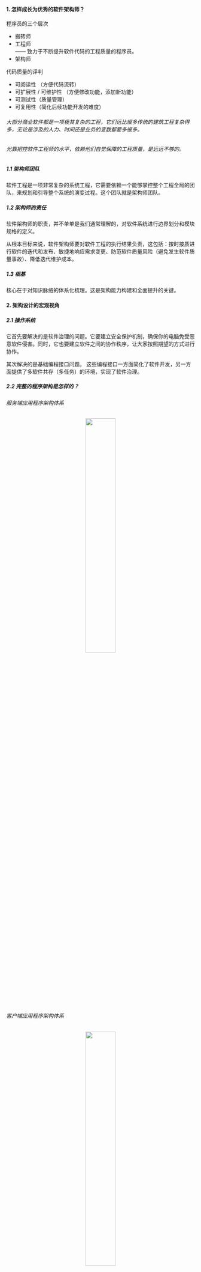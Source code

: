 #### 1. 怎样成长为优秀的软件架构师？
程序员的三个层次
* 搬砖师
* 工程师 <br>
  —— 致力于不断提升软件代码的工程质量的程序员。
* 架构师

代码质量的评判
* 可阅读性 （方便代码流转）
* 可扩展性 / 可维护性 （方便修改功能，添加新功能）
* 可测试性（质量管理）
* 可复用性（简化后续功能开发的难度）

###### 大部分商业软件都是一项极其复杂的工程，它们远比很多传统的建筑工程复杂得多，无论是涉及的人力、时间还是业务的变数都要多很多。

###### 光靠把控软件工程师的水平，依赖他们自觉保障的工程质量，是远远不够的。

##### 1.1 架构师团队
软件工程是一项非常复杂的系统工程，它需要依赖一个能够掌控整个工程全局的团队，来规划和引导整个系统的演变过程。这个团队就是架构师团队。

##### 1.2 架构师的责任
软件架构师的职责，并不单单是我们通常理解的，对软件系统进行边界划分和模块规格的定义。

从根本目标来说，软件架构师要对软件工程的执行结果负责，这包括：按时按质进行软件的迭代和发布、敏捷地响应需求变更、防范软件质量风险（避免发生软件质量事故）、降低迭代维护成本。

##### 1.3 根基
核心在于对知识脉络的体系化梳理。这是架构能力构建和全面提升的关键。

#### 2. 架构设计的宏观视角

##### 2.1 操作系统
它首先要解决的是软件治理的问题。它要建立安全保护机制，确保你的电脑免受恶意软件侵害。同时，它也要建立软件之间的协作秩序，让大家按照期望的方式进行协作。

其次解决的是基础编程接口问题。 这些编程接口一方面简化了软件开发，另一方面提供了多软件共存（多任务）的环境，实现了软件治理。

##### 2.2 完整的程序架构是怎样的？
###### 服务端应用程序架构体系
<div align="center"><img src="pics/server-program-arc.png" width="40%"></div>

###### 客户端应用程序架构体系
<div align="center"><img src="pics/client-program-arc.png" width="40%"></div>

#### 3. 大厦基石：无生有，有生万物
—— 冯·诺依曼体系结构

##### 3.1 解剖架构的关键点是什么？
* 需求。
  1. 这个零部件的作用是什么？它能被用来做哪些事情？（某种意义上来说更重要的是）它不会被用来做哪些事情？
  1. 难点： “为什么?” 为何这个零件被设计成用来干这些事情的，而不是多干一点事情，或者为什么不是少干某些事情？
* 规格。
  1. 这个零部件接口是什么样的？它如何与其他零件连接在一起的？ (规格是零部件的连接需求的抽象。)
  1. 规格的约束条件会非常多样化，可能是外观（比如形状和颜色），可能是交互方式（比如用键盘、鼠标，或者语音和触摸屏），也可能是质量（比如硬度、耐热性等等）。

##### 3.2 为“解决一切的问题”而生
冯·诺依曼体系结构的迷人之处在于，从需求来说，它想解决一切问题。解决一切可以用“计算”来解决的问题。

“计算”的边界在哪里？ <br>
今天我们还没有人能够真正说得清。
<div align="center"><img src="pics/evolution-of-computing.jpg" width="55%"></div>

##### 3.3 冯·诺依曼体系的规格
冯·诺依曼引入了三类基础零部件：
* 中央处理器
* 存储
* 输入输出设备

##### 中央处理器
它负责程序（指令序列）的执行。指令序列在哪里？也存放在存储里面。计算机加电启动后，中央处理器从一个固定的存储地址开始执行。

##### 存储
存储可简单分为两类：
* 一类是内置支持的存储，通过常规的处理器指令可直接访问，比如寄存器、内存、计算机主板的 ROM。
* 一类是外置存储，它们属于输入输出设备。中央处理器本身并不能直接读写其中的数据。

冯·诺依曼体系中涉及的“存储”，指的是中央处理器内置支持的存储。

##### 输入输出设备
它是计算机开放性的体现，大大拓展了计算机的能力。每个设备通过一个端口与中央处理器连接。

通过这个端口地址，中央处理器可以和设备进行数据交换。数据交换涉及的数据格式由设备定义，中央处理器并不理解。

###### 和 “解决一切可以用‘计算’来解决的问题” 这个伟大的目标相比，冯·诺依曼体系的三类零部件的规格设计显得如此精简。

##### 3.4 需求是怎么被满足的？
* 需求的变化点在于，要解决的问题是五花八门包罗万象的。 如何以某种稳定但可扩展的架构来支持这样的变化？
* 需求的稳定之处在于，电脑的核心能力是固定的。 怎么表达电脑的核心能力？

电脑的核心能力是“计算”。 什么是计算？计算就是对一个数据（输入）进行变换，变为另一个数据（输出）。在数学中我们把它叫“函数”。

next，
* 数据物理上在哪里？
* 一个具体的计算怎么表达？
* 如何和现实世界发生交互？

##### 输入输出设备从根本上解决的问题是什么？
是电脑无限可能的扩展能力。 最重要的一点，输入输出设备和电脑是完全异构的。输入输出设备对电脑来说就只是实现了某项能力的黑盒子。

##### 3.5 架构思维上我们学习到什么？
架构的第一步是需求分析。
* 从需求分析角度来说，关键要抓住需求的稳定点和变化点。
* 需求的稳定点，往往是系统的核心价值点。 (我)
* 需求的变化点，则往往需要相应去做开放性设计。 (供应商)

计算机加电启动后，中央处理器并不是按自己固有的“计算”过程进行，而是从一个固定的存储地址加载指令序列执行。

这样一来，“计算”需求的多样性只需要通过调整计算机主板上的 BIOS 程序，乃至外置存储中的操作系统启动程序就可以实现，而不必去修改中央处理器本身。 (接口的价值)

###### 当我们把所有的变化点从电脑的最核心部件中央处理器剥离后，中央处理器的需求变得极其稳定，可独立作为产品进行其核心价值的演进。 (生态)

#### 4. 汇编：编程语言的诞生
##### 4.1 编程的史前时代
人们只能通过理解 CPU 指令的二进制表示，将程序以二进制数据方式刻录到存储（比如 ROM 或硬盘）上。
这个时期的编程无疑是痛苦的，效率是极其低下的，仅仅将我们的想法表达出来就极其困难。

##### 4.2 与机器对话
汇编语言的出现，让写程序（编程）成为一个纯软件行为（出现“程序员”这个分工的标志）。

在表达能力上，汇编语言主要做了如下效率优化：
* 指令相关
    * 用文本符号（symbol）表达机器指令。
* 地址相关
    * 用文本符号（symbol）表达要操作的内存地址，并支持内存地址的自动分配。
    * 用文本符号（symbol）表达要调用的函数（function，也叫“过程 -procedure”）地址。
    * 用文本符号（symbol）表达要跳转的目标地址。

总结来说，汇编从指令能力上来说，和机器指令并无二致，它只不过把人们从物理硬件地址中解脱出来，以便专注于程序逻辑的表达。

汇编语言的出现要早于操作系统。操作系统的核心目标是软件治理，只有在计算机需要管理很多的任务时，才需要有操作系统。

#### 5. 编程语言的进化
编程语言在信息科技发展中的位置，如同人类文明中语言所在的位置。而编程语言写出来的软件（及其源代码），如同人类文明中不断被传承下来的图书典籍。

##### 5.1 软件是活的书籍
软件人类知识传承能力的一次伟大进化。
* 表达方式的多样性
  * 书籍只能通过文字描述来进行表达，这种表达方式依赖于人们对文字的理解，以及人的想象能力对场景进行还原。
  * 软件除了能够通过文字，还能够通过超链接、声音、动画、视频、实时的交互反馈等方式来还原场景。
* 对技术的现场还原
  * 书籍只能通过文字来描述技术，这可能导致技术的传承会出现偏差。
  * 软件对技术的还原可以是精确的，甚至软件本身可以是技术的一部分。 (除非技术本身适应不了潮流，退出了历史舞台。)

如果希望能够站在职业发展的至高点，你就需要理解和计算机沟通的语言，也就需要理解软件工程师们的语言。
无论你从事什么职业。

##### 如果你把编程语言升华为人类知识传承能力的进化，你就更能够清晰地预判到这样的未来：
###### 每一个小孩的基础教育中一定会有编程教育，就如同每一个小孩都需要学习物理和数学一样。

##### 5.2 编程范式的进化
编程语言从汇编开始，到今天还只有六十多年的历史，但是迭代之迅速，远超自然语言的迭代速度。

从思想表达的角度，有以下常见编程范式
* 过程式
* 函数式 <br>
  (如果你想用函数式编程，你需要重修数据结构这门课程，大学里面学的数据结构是不顶用了。)
* 面向对象 <br>
  面向对象主张尽可能把方法（其实就是过程）归纳到合适的对象（类）上，不主张全局函数（过程）。

##### 从 “面向对象” 到 “面向连接”
—— 面向对象的核心思想是引入**契约**，基于对象这样一个概念对代码的使用界面进行抽象和封装。

面向对象的优点：
* **清晰的使用界面。** 某种类型的对象有哪些方法一目了然，而不像过程式编程，数据结构和过程的关系是非常松散的。
* **信息的封装。** 不主张绕过对象的使用接口侵入到对象的内部实现细节。
* **多态。** 通过接口，我们可以优雅地实现过程式编程中很费劲才能做到的一个能力：多态。

“继承”概念的褒贬不一 <br>
虽然继承带来了编码上的便捷性，但也带来了不必要的心智负担： 本来复合对象的唯一构造方法是组合，现在多了一个选择，继承。😊

不同编程范式并不是互斥的
* Java 是纯正的面向对象语言。
* C++ 明确主张说自己是多范式的。 (其实 C++ 的复杂性和多范式并没有什么关系)

##### 什么是面向连接的语言？
—— 所谓面向连接就是朴素的组合思想。

研究连接，就是研究人与人如何组合，研究代码与代码之间怎么组合。

面向对象创造性地把契约的重要性提高到了非常重要的高度，但这还远远不够。 并不是只有对象需要契约，语言设计的方方面面都需要契约。
* 代码规范约束了人的行为，是人与人的连接契约。
* 如果大家写代码的方式(实现方式)很不一样，语言就可能存在很多种方言，这对达成共识十分不利。 （消除实现方式引起的内部消耗，专注于意图的表达。）

###### 消除实现方式/方言引起的内部消耗，专注于意图的表达。 更低的沟通/连接内耗。

##### 5.3 其他方面的进化
从工程化能力的角度，工程化能力体现如下：
* 包（package），即代码的发布单元。
* 版本（version），即包的依赖管理。
* 文档生成（doc）。
* 单元测试（test）。

从语言的执行器的行为，语言划分为：
* 编译的目标文件为可执行程序。
* 生成跨平台的虚拟机字节码，有独立的执行器（虚拟机）执行字节码。
* 直接解释执行。

##### 5.4 语言对架构的影响是什么？
无论服务端，还是客户端，我们可以统一将其架构图简化为下图所示
<div align="center"><img src="pics/general-software-framework.png" width="40%"></div>

其中，
* 淡紫色是硬件层次的依赖，是程序工作的物理基础。
* 淡绿色的是软件层次的依赖，是程序工作的生态环境。
* 桔色的是库或源代码层次的依赖，是程序本身的组成部分。

##### 业务架构
从软件的业务架构来说，本身应该怎么拆分模块，每个模块具体做什么样的事情（业务边界是什么），这是业务需求本身决定的，和编程语言并没有关系。

但是，在描述每个模块的规格时，规格描述语言会面临如下两种选择：
* 选择某种语言无关的接口表示。
* 选择团队开发时采用的语言来描述接口。

本着 “如无必要勿增实体” 的原则，倾向于后者，用开发语言来做接口表示。

##### 其他影响
* 开发效率
* 后期维护

###### 要想有所突破，需要建立批判性思维。一种新思潮的兴起过程很容易用力过猛。 面向对象是一个很好的例子。面向对象是非常重要的进步，但是继承是一个过度设计。

#### 6. 如何实现可自我迭代的计算机？
当第一台以 “键盘+显示器” 为标准输入输出的现代计算机出现后，一个最小的功能集，但计算能力可自我迭代的计算机应该是什么样的？

从需求考虑，它应该有如下能力：
* 键盘和显示器的驱动程序
* 当时最主流的外置存储设备的驱动程序 （不一定是现代的硬盘）
* 汇编程序编辑器
* 汇编编译器
* 支持执行一段保存在外置存储设备中的机器代码程序！！ （现在的 BIOS 任务）

##### 6.1 需求陈列之后的需求分析
—— 优秀的架构师需要 “在心里对需求反复推敲”，同时对客户反馈的尊重。

###### 稳定点往往是系统的核心能力，而变化点则需要对应地去考虑扩展性上的设计。

##### 变化点和稳定点
* 计算机分为三大类的零部件： 中央处理器、存储、输入输出设备。
* 中央处理器作为“计算”能力的核心，工作范畴清晰。
* 存储，一方面作为“计算”的输入输出，另一方面作为“计算”本身的承载（也就是程序），主要的变数在后者。
    * 计算机主板 ROM 上的启动程序（BIOS）
    * 外置存储上的软件
* 输入输出设备，除了键盘和显示器外，还有外置存储。 主要的变数在外置存储上。外置存储的数据格式设计成什么样？

##### BIOS 需要负责的事情
* 键盘和显示器的驱动程序
* 外置存储设备的驱动程序
* 支持执行外置存储中引导区的机器代码程序
* 跳转到外置存储的固定地址，把执行权交给该地址上的引导程序

引导程序拿到执行权后，我们不管它额外做了哪些事情，最终它要把执行权交给 sh 程序。

##### 需求的变化点
* 外置存储的数据格式。
* 用户最终拿到这个计算机后，会迭代出什么能力。 为此，设计了 sh 程序，让它支持在外置存储上执行任何应用程序。
* 编辑器的交互范式。 为此，设计了 vi 程序，让它迭代编辑器的能力。
* 汇编语言的使用范式。 为此，设计了 asm 程序，让它响应 CPU 指令集的迭代，以及汇编语言进化的迭代。

最终的架构如下
<div align="center"><img src="pics/mini-computer.png" width="40%"></div>

#### 7. 操作系统
在编程语言出现后，软件生产效率得到了大幅度的提升。随着越来越多软件的出现，自然而然就诞生了多个软件如何共处，也就是软件治理的需求。

几大需求
* 多任务需求
* 内存管理、文件系统的需求
* 设备管理的需求
* 进程间通讯、共享内存的需求
* 安全管理的需求 (病毒、恶意软件如何治理)

###### 如果没有一个中间的协调方，软件与软件之间并不知道彼此的存在。
—— 操作系统对于软件而言，它像一个大法官，制定规则并据此约束大家的行为。

##### 7.1 操作系统的启动过程
—— 操作系统是怎么获得执行权的？

计算机加电启动后，中央处理器（CPU）会从一个固定的存储地址加载指令序列执行。
通常，这个固定的存储地址指向计算机主板的 ROM 上的一段启动程序（BIOS）。

##### BIOS 包含的内容
* 存储设备的驱动程序，用以识别常规的外置存储设备。 (比如硬盘、光驱、U 盘)
* 基础外部设备的驱动程序。 (比如键盘、鼠标、显示器)
* 设备和启动配置的基础管理能力。
* 支持执行外置存储中引导区的机器代码程序。 (引导区代码执行)
* 跳转到外置存储引导区的固定地址，把执行权交给该地址上的引导程序。 (执行权转交)

注意，
* 引导区的引导程序有长度限制，因此只能做非常少的事情。
* 常规情况下，引导区程序只是简单地跳转到真正的操作系统的启动程序，如果是双系统，则进入系统选择菜单。

##### 7.2 操作系统的需求演进
早期，计算机还是单任务的，以计算为主，软件为操作硬件服务。提供计算机的“基础编程接口”，降低软件开发的负担，是操作系统更为原始的需求。

PC 时代，分别诞生了 UNIX 和 DOS 这两个影响深远的操作系统。

(微软 DOS 系统通过推动 PC 兼容机的发展，让操作系统不再依赖特定的硬件设备，也就因此脱离了 IBM 的臂膀，自己一飞冲天。—— 核心/稳定需求剥离的重要性)

此时，操作系统的需求要从 “客户价值” 和 “商业价值” 两个维度考虑。

##### 客户价值
* 进程管理、存储管理、输入设备管理、输出设备管理、网络管理、安全管理等。 (软件治理)
* 简化软件开发，提供运行环境。 (基础编程接口问题)

##### 商业价值
* 操作系统成为基础的刚需软件，随着采购需求的急速增加而获利。
* **操作系统也是核心的流量入口。**

###### 为什么是 DOS/Windows 赢得了市场，这无关技术优劣，关键在于两者的商业路线差异。

##### 思考1：流量入口
```
为什么当年网景推 Netscape 浏览器的时候，微软很紧张？
浏览器是另一个软件治理的入口，本质上是操作系统之上的操作系统。
如果软件都运行在浏览器上，那么本地操作系统就沦为和硬件一般无二的管道了。
```
##### 思考2：流量变现的方式
```
苹果的 iOS 操作系统开启了新的玩法(收税模式)，它构建了新的商业闭环： 账号（Account）、支付（Pay）、应用市场（AppStore）。
* 帐号(互联网账号)是整个模式的前提，用于记录用户购买记录以及进行支付。
* 应用市场解决了两个问题：
    a. 应用的分发，解决了系统功能的无限扩展问题(客户价值)。
    b. 预装软件的软件个数总归有限的问题（商业价值）。
* 支付则是整个模式的承载体，无论是下载应用收费，还是应用内购买内容收费，都可以通过这个关卡去收税。
```
##### 思考3：现代操作系统的商业闭环
```
无论是本地操作系统 iOS 和 Android，还是 Web 操作系统（浏览器）如微信小程序，
都实现了 “帐号 - 支付 - 应用市场” 这样的商业闭环。
```

##### 7.3 操作系统的边界在哪里？
架构的第一步是需求分析。 架构也关乎用户需求，作为架构师我们不只是要知道当前的用户需求是什么，我们还要预测需求未来可能的变化，预判什么会发生，而什么一定不会发生。

要回答这个问题，需要看清楚三个角色的关系：
* 硬件（个人计算机、手机或其他）
* 操作系统
* 浏览器

早期，PC 兼容机的发展对 DOS/Windows 的发展有着至关重要的支撑意义。它让操作系统厂商有了独立的生存空间。

但是，移动时代，Google 收购 Android 后，通过免费策略占领移动操作系统的大半江山，一定程度上复制了微软的过程，但实际上并没有那么理想。
* Android 是免费的，Google 并没有从中收取软件 License 费用。
* 只能借助 Android 的市场占有率来推动 Google 的服务（例如搜索、Gmail 等等），通过 Google 服务来获取商业回报。
* iOS 操作系统引入的 “账号 - 支付 - 应用市场” 的收税模式，受益方是硬件（手机）厂商，而非操作系统厂商。 (所有手机厂商都不接受交出支付(Pay)这个核心系统给 Google)
* 一旦手机厂商长大立足 ，Google 服务也会被逐步替换。

Google 和 Android 手机厂商之间的联盟并不可靠，养肥的手机厂商会不断试探 Google 的底线，，而 Google 也会尝试去收紧政策，双方在博弈中达到平衡。

##### Google 博弈的原因
* 历史是不可复制的，人们对操作系统的重要性认知已经非常充分。
* 手机是个性化产品，硬件上并没有 PC 那么标准化。 个人计算机有兼容机，而手机并没有所谓的标准化硬件。

##### 操作系统与浏览器的博弈
起初，操作系统和浏览器看起来至少需求上是有差异化的：
* 操作系统，是以管理本地软件和内容为主（对内）。
* 浏览器，是以管理互联网内容为主（对外）。

但，这个边界必然会越来越模糊。
* 操作系统不涉足互联网内容？这是不可能的。 应用市场（AppStore）其实就是典型的互联网内容。
* 浏览器的生态里也有一些特殊的角色... 网址导航、搜索引擎、Web 应用市场...

那么，
* 操作系统、浏览器、（互联网）搜索引擎的关系是什么?
* 移动时代的浏览器会是什么样的；它和操作系统的关系又如何相处？
